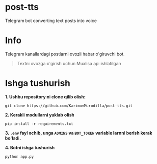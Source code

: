 # post-tts
Telegram bot converting text posts into voice


# Info
Telegram kanallardagi postlarni ovozli habar o'giruvchi bot.
> Textni ovozga o'girish uchun Muxlisa api ishlatilgan

# Ishga tushurish
**1. Ushbu repository ni clone qilib olish:**
```
git clone https://github.com/KarimovMurodilla/post-tts.git
```

**2. Kerakli modullarni yuklab olish**
```
pip install -r requirements.txt
```
  
**3. `.env` fayl ochib, unga `ADMINS` va `BOT_TOKEN` variable larnni berish kerak bo'ladi.**

**4. Botni ishga tushurish**
```
python app.py
```
